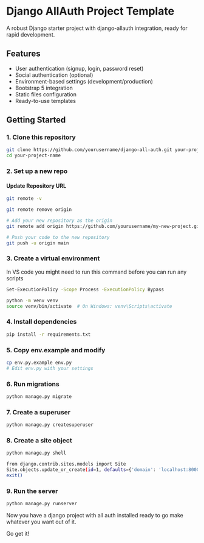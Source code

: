 # Django AllAuth Project Template

A robust Django starter project with django-allauth integration, ready for rapid development.

## Features

- User authentication (signup, login, password reset)
- Social authentication (optional)
- Environment-based settings (development/production)
- Bootstrap 5 integration
- Static files configuration
- Ready-to-use templates

## Getting Started

### 1. Clone this repository

```bash
git clone https://github.com/yourusername/django-all-auth.git your-project-name
cd your-project-name
```

### 2. Set up a new repo

#### Update Repository URL

```bash
git remote -v

git remote remove origin

# Add your new repository as the origin
git remote add origin https://github.com/yourusername/my-new-project.git

# Push your code to the new repository
git push -u origin main
```

### 3. Create a virtual environment

In VS code you might need to run this command before you can run any scripts

```bash
Set-ExecutionPolicy -Scope Process -ExecutionPolicy Bypass
```

```bash
python -m venv venv
source venv/bin/activate  # On Windows: venv\Scripts\activate
```

### 4. Install dependencies

```bash
pip install -r requirements.txt
```

### 5. Copy env.example and modify

```bash
cp env.py.example env.py
# Edit env.py with your settings
```

### 6. Run migrations

```bash
python manage.py migrate
```

### 7. Create a superuser

```bash
python manage.py createsuperuser
```

### 8. Create a site object

```bash
python manage.py shell
```

```bash
from django.contrib.sites.models import Site
Site.objects.update_or_create(id=1, defaults={'domain': 'localhost:8000', 'name': 'Development'})
exit()
```

### 9. Run the server

```bash
python manage.py runserver
```

Now you have a django project with all auth installed ready to go make whatever you want out of it.

Go get it!